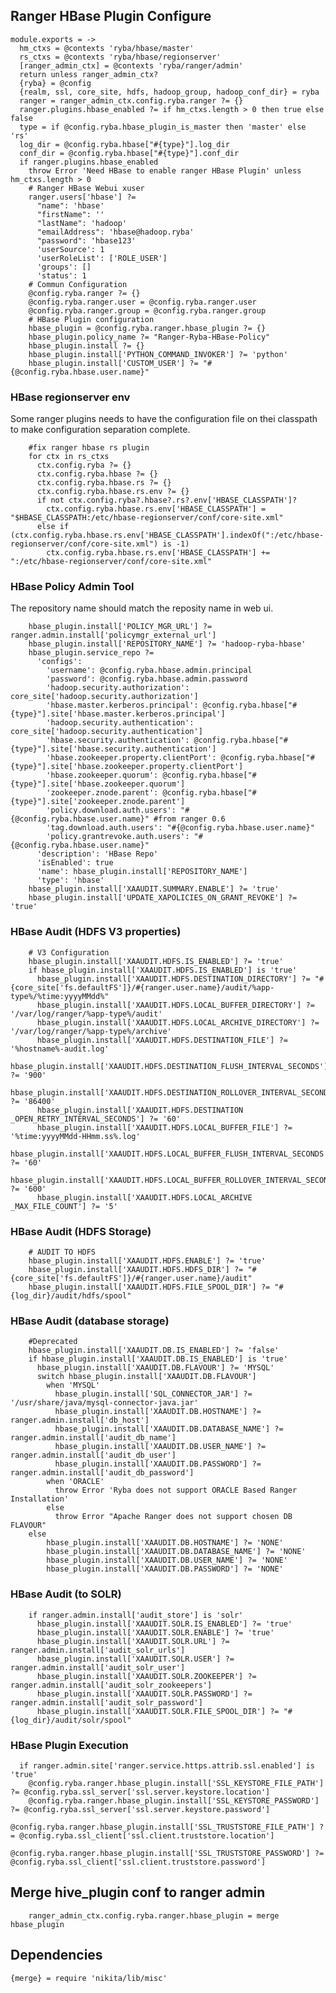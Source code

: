 
## Ranger HBase Plugin Configure

    module.exports = ->
      hm_ctxs = @contexts 'ryba/hbase/master'
      rs_ctxs = @contexts 'ryba/hbase/regionserver'
      [ranger_admin_ctx] = @contexts 'ryba/ranger/admin'
      return unless ranger_admin_ctx?
      {ryba} = @config
      {realm, ssl, core_site, hdfs, hadoop_group, hadoop_conf_dir} = ryba
      ranger = ranger_admin_ctx.config.ryba.ranger ?= {}
      ranger.plugins.hbase_enabled ?= if hm_ctxs.length > 0 then true else false
      type = if @config.ryba.hbase_plugin_is_master then 'master' else 'rs'
      log_dir = @config.ryba.hbase["#{type}"].log_dir
      conf_dir = @config.ryba.hbase["#{type}"].conf_dir
      if ranger.plugins.hbase_enabled
        throw Error 'Need HBase to enable ranger HBase Plugin' unless hm_ctxs.length > 0
        # Ranger HBase Webui xuser
        ranger.users['hbase'] ?=
          "name": 'hbase'
          "firstName": ''
          "lastName": 'hadoop'
          "emailAddress": 'hbase@hadoop.ryba'
          "password": 'hbase123'
          'userSource': 1
          'userRoleList': ['ROLE_USER']
          'groups': []
          'status': 1
        # Commun Configuration
        @config.ryba.ranger ?= {}
        @config.ryba.ranger.user = @config.ryba.ranger.user
        @config.ryba.ranger.group = @config.ryba.ranger.group
        # HBase Plugin configuration
        hbase_plugin = @config.ryba.ranger.hbase_plugin ?= {}
        hbase_plugin.policy_name ?= "Ranger-Ryba-HBase-Policy"
        hbase_plugin.install ?= {}
        hbase_plugin.install['PYTHON_COMMAND_INVOKER'] ?= 'python'
        hbase_plugin.install['CUSTOM_USER'] ?= "#{@config.ryba.hbase.user.name}"

### HBase regionserver env
Some ranger plugins needs to have the configuration file on thei classpath to make 
configuration separation complete.

        #fix ranger hbase rs plugin
        for ctx in rs_ctxs
          ctx.config.ryba ?= {}
          ctx.config.ryba.hbase ?= {}
          ctx.config.ryba.hbase.rs ?= {}
          ctx.config.ryba.hbase.rs.env ?= {}
          if not ctx.config.ryba?.hbase?.rs?.env['HBASE_CLASSPATH']?
            ctx.config.ryba.hbase.rs.env['HBASE_CLASSPATH'] = "$HBASE_CLASSPATH:/etc/hbase-regionserver/conf/core-site.xml"
          else if (ctx.config.ryba.hbase.rs.env['HBASE_CLASSPATH'].indexOf(":/etc/hbase-regionserver/conf/core-site.xml") is -1)
            ctx.config.ryba.hbase.rs.env['HBASE_CLASSPATH'] += ":/etc/hbase-regionserver/conf/core-site.xml"

### HBase Policy Admin Tool
The repository name should match the reposity name in web ui.

        hbase_plugin.install['POLICY_MGR_URL'] ?= ranger.admin.install['policymgr_external_url']
        hbase_plugin.install['REPOSITORY_NAME'] ?= 'hadoop-ryba-hbase'
        hbase_plugin.service_repo ?=
          'configs':
            'username': @config.ryba.hbase.admin.principal
            'password': @config.ryba.hbase.admin.password
            'hadoop.security.authorization': core_site['hadoop.security.authorization']
            'hbase.master.kerberos.principal': @config.ryba.hbase["#{type}"].site['hbase.master.kerberos.principal']
            'hadoop.security.authentication': core_site['hadoop.security.authentication']
            'hbase.security.authentication': @config.ryba.hbase["#{type}"].site['hbase.security.authentication']
            'hbase.zookeeper.property.clientPort': @config.ryba.hbase["#{type}"].site['hbase.zookeeper.property.clientPort']
            'hbase.zookeeper.quorum': @config.ryba.hbase["#{type}"].site['hbase.zookeeper.quorum']
            'zookeeper.znode.parent': @config.ryba.hbase["#{type}"].site['zookeeper.znode.parent']
            'policy.download.auth.users': "#{@config.ryba.hbase.user.name}" #from ranger 0.6
            'tag.download.auth.users': "#{@config.ryba.hbase.user.name}"
            'policy.grantrevoke.auth.users': "#{@config.ryba.hbase.user.name}"
          'description': 'HBase Repo'
          'isEnabled': true
          'name': hbase_plugin.install['REPOSITORY_NAME']
          'type': 'hbase'
        hbase_plugin.install['XAAUDIT.SUMMARY.ENABLE'] ?= 'true'
        hbase_plugin.install['UPDATE_XAPOLICIES_ON_GRANT_REVOKE'] ?= 'true'

### HBase Audit (HDFS V3 properties)

        # V3 Configuration
        hbase_plugin.install['XAAUDIT.HDFS.IS_ENABLED'] ?= 'true'
        if hbase_plugin.install['XAAUDIT.HDFS.IS_ENABLED'] is 'true'
          hbase_plugin.install['XAAUDIT.HDFS.DESTINATION_DIRECTORY'] ?= "#{core_site['fs.defaultFS']}/#{ranger.user.name}/audit/%app-type%/%time:yyyyMMdd%"
          hbase_plugin.install['XAAUDIT.HDFS.LOCAL_BUFFER_DIRECTORY'] ?= '/var/log/ranger/%app-type%/audit'
          hbase_plugin.install['XAAUDIT.HDFS.LOCAL_ARCHIVE_DIRECTORY'] ?= '/var/log/ranger/%app-type%/archive'
          hbase_plugin.install['XAAUDIT.HDFS.DESTINATION_FILE'] ?= '%hostname%-audit.log'
          hbase_plugin.install['XAAUDIT.HDFS.DESTINATION_FLUSH_INTERVAL_SECONDS'] ?= '900'
          hbase_plugin.install['XAAUDIT.HDFS.DESTINATION_ROLLOVER_INTERVAL_SECONDS'] ?= '86400'
          hbase_plugin.install['XAAUDIT.HDFS.DESTINATION _OPEN_RETRY_INTERVAL_SECONDS'] ?= '60'
          hbase_plugin.install['XAAUDIT.HDFS.LOCAL_BUFFER_FILE'] ?= '%time:yyyyMMdd-HHmm.ss%.log'
          hbase_plugin.install['XAAUDIT.HDFS.LOCAL_BUFFER_FLUSH_INTERVAL_SECONDS'] ?= '60'
          hbase_plugin.install['XAAUDIT.HDFS.LOCAL_BUFFER_ROLLOVER_INTERVAL_SECONDS'] ?= '600'
          hbase_plugin.install['XAAUDIT.HDFS.LOCAL_ARCHIVE _MAX_FILE_COUNT'] ?= '5'

### HBase Audit (HDFS Storage)

        # AUDIT TO HDFS
        hbase_plugin.install['XAAUDIT.HDFS.ENABLE'] ?= 'true'
        hbase_plugin.install['XAAUDIT.HDFS.HDFS_DIR'] ?= "#{core_site['fs.defaultFS']}/#{ranger.user.name}/audit"
        hbase_plugin.install['XAAUDIT.HDFS.FILE_SPOOL_DIR'] ?= "#{log_dir}/audit/hdfs/spool"

### HBase Audit (database storage)

        #Deprecated
        hbase_plugin.install['XAAUDIT.DB.IS_ENABLED'] ?= 'false'
        if hbase_plugin.install['XAAUDIT.DB.IS_ENABLED'] is 'true'
          hbase_plugin.install['XAAUDIT.DB.FLAVOUR'] ?= 'MYSQL'
          switch hbase_plugin.install['XAAUDIT.DB.FLAVOUR']
            when 'MYSQL'
              hbase_plugin.install['SQL_CONNECTOR_JAR'] ?= '/usr/share/java/mysql-connector-java.jar'
              hbase_plugin.install['XAAUDIT.DB.HOSTNAME'] ?= ranger.admin.install['db_host']
              hbase_plugin.install['XAAUDIT.DB.DATABASE_NAME'] ?= ranger.admin.install['audit_db_name']
              hbase_plugin.install['XAAUDIT.DB.USER_NAME'] ?= ranger.admin.install['audit_db_user']
              hbase_plugin.install['XAAUDIT.DB.PASSWORD'] ?= ranger.admin.install['audit_db_password']
            when 'ORACLE'
              throw Error 'Ryba does not support ORACLE Based Ranger Installation'
            else
              throw Error "Apache Ranger does not support chosen DB FLAVOUR"
        else
            hbase_plugin.install['XAAUDIT.DB.HOSTNAME'] ?= 'NONE'
            hbase_plugin.install['XAAUDIT.DB.DATABASE_NAME'] ?= 'NONE'
            hbase_plugin.install['XAAUDIT.DB.USER_NAME'] ?= 'NONE'
            hbase_plugin.install['XAAUDIT.DB.PASSWORD'] ?= 'NONE'


### HBase Audit (to SOLR)

        if ranger.admin.install['audit_store'] is 'solr'
          hbase_plugin.install['XAAUDIT.SOLR.IS_ENABLED'] ?= 'true'
          hbase_plugin.install['XAAUDIT.SOLR.ENABLE'] ?= 'true'
          hbase_plugin.install['XAAUDIT.SOLR.URL'] ?= ranger.admin.install['audit_solr_urls']
          hbase_plugin.install['XAAUDIT.SOLR.USER'] ?= ranger.admin.install['audit_solr_user']
          hbase_plugin.install['XAAUDIT.SOLR.ZOOKEEPER'] ?= ranger.admin.install['audit_solr_zookeepers']
          hbase_plugin.install['XAAUDIT.SOLR.PASSWORD'] ?= ranger.admin.install['audit_solr_password']
          hbase_plugin.install['XAAUDIT.SOLR.FILE_SPOOL_DIR'] ?= "#{log_dir}/audit/solr/spool"

### HBase Plugin Execution

      if ranger.admin.site['ranger.service.https.attrib.ssl.enabled'] is 'true'
        @config.ryba.ranger.hbase_plugin.install['SSL_KEYSTORE_FILE_PATH'] ?= @config.ryba.ssl_server['ssl.server.keystore.location']
        @config.ryba.ranger.hbase_plugin.install['SSL_KEYSTORE_PASSWORD'] ?= @config.ryba.ssl_server['ssl.server.keystore.password']
        @config.ryba.ranger.hbase_plugin.install['SSL_TRUSTSTORE_FILE_PATH'] ?= @config.ryba.ssl_client['ssl.client.truststore.location']
        @config.ryba.ranger.hbase_plugin.install['SSL_TRUSTSTORE_PASSWORD'] ?= @config.ryba.ssl_client['ssl.client.truststore.password']

## Merge hive_plugin conf to ranger admin

        ranger_admin_ctx.config.ryba.ranger.hbase_plugin = merge hbase_plugin

## Dependencies

    {merge} = require 'nikita/lib/misc'
